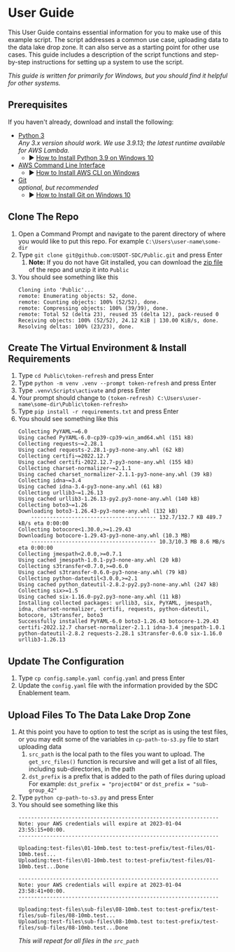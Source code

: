 # User Guide
This User Guide contains essential information for you to make use of this example script. The script  addresses a common use case, uploading data to the data lake drop zone. It can also serve as a starting point for other use cases. This guide includes a description of the script functions and step-by-step instructions for setting up a system to use the script.

_This guide is written for primarily for Windows, but you should find it helpful for other systems._

## Prerequisites
If you haven't already, download and install the following:
- [Python 3](https://www.python.org/downloads/release/python-3913/)  
  _Any 3.x version should work. We use 3.9.13; the latest runtime available for AWS Lambda._
  - :arrow_forward: [How to Install Python 3.9 on Windows 10](https://www.youtube.com/watch?v=kIBPxiuBm1M)
- [AWS Command Line Interface](https://aws.amazon.com/cli/)
  - :arrow_forward: [How to Install AWS CLI on Windows](https://www.youtube.com/watch?v=Gy-jlF3uMLc)
- [Git](https://git-scm.com/download/win)  
  _optional, but recommended_
  - :arrow_forward: [How to Install Git on Windows 10](https://www.youtube.com/watch?v=cJTXh7g-uCM)


## Clone The Repo
1. Open a Command Prompt and navigate to the parent directory of where you would like to put this repo. For example `C:\Users\user-name\some-dir`
2. Type `git clone git@github.com:USDOT-SDC/Public.git` and press Enter
   1. __Note:__ If you do not have Git installed, you can download the [zip file](https://github.com/USDOT-SDC/Public/archive/refs/heads/main.zip) of the repo and unzip it into `Public`
3. You should see something like this
    ```
    Cloning into 'Public'...
    remote: Enumerating objects: 52, done.
    remote: Counting objects: 100% (52/52), done.
    remote: Compressing objects: 100% (39/39), done.
    remote: Total 52 (delta 23), reused 35 (delta 12), pack-reused 0
    Receiving objects: 100% (52/52), 24.12 KiB | 130.00 KiB/s, done.
    Resolving deltas: 100% (23/23), done.
   ```
## Create The Virtual Environment & Install Requirements
1. Type `cd Public\token-refresh` and press Enter
2. Type `python -m venv .venv --prompt token-refresh` and press Enter
3. Type `.venv\Scripts\activate` and press Enter
4. Your prompt should change to `(token-refresh) C:\Users\user-name\some-dir\Public\token-refresh>`
5.  Type `pip install -r requirements.txt` and press Enter
6. You should see something like this
    ```
    Collecting PyYAML~=6.0
    Using cached PyYAML-6.0-cp39-cp39-win_amd64.whl (151 kB)
    Collecting requests~=2.28.1
    Using cached requests-2.28.1-py3-none-any.whl (62 kB)
    Collecting certifi~=2022.12.7
    Using cached certifi-2022.12.7-py3-none-any.whl (155 kB)
    Collecting charset-normalizer~=2.1.1
    Using cached charset_normalizer-2.1.1-py3-none-any.whl (39 kB)
    Collecting idna~=3.4
    Using cached idna-3.4-py3-none-any.whl (61 kB)
    Collecting urllib3~=1.26.13
    Using cached urllib3-1.26.13-py2.py3-none-any.whl (140 kB)
    Collecting boto3~=1.26
    Downloading boto3-1.26.43-py3-none-any.whl (132 kB)
        ---------------------------------------- 132.7/132.7 KB 489.7 kB/s eta 0:00:00
    Collecting botocore<1.30.0,>=1.29.43
    Downloading botocore-1.29.43-py3-none-any.whl (10.3 MB)
        ---------------------------------------- 10.3/10.3 MB 8.6 MB/s eta 0:00:00
    Collecting jmespath<2.0.0,>=0.7.1
    Using cached jmespath-1.0.1-py3-none-any.whl (20 kB)
    Collecting s3transfer<0.7.0,>=0.6.0
    Using cached s3transfer-0.6.0-py3-none-any.whl (79 kB)
    Collecting python-dateutil<3.0.0,>=2.1
    Using cached python_dateutil-2.8.2-py2.py3-none-any.whl (247 kB)
    Collecting six>=1.5
    Using cached six-1.16.0-py2.py3-none-any.whl (11 kB)
    Installing collected packages: urllib3, six, PyYAML, jmespath, idna, charset-normalizer, certifi, requests, python-dateutil, botocore, s3transfer, boto3
    Successfully installed PyYAML-6.0 boto3-1.26.43 botocore-1.29.43 certifi-2022.12.7 charset-normalizer-2.1.1 idna-3.4 jmespath-1.0.1 python-dateutil-2.8.2 requests-2.28.1 s3transfer-0.6.0 six-1.16.0 urllib3-1.26.13
   ```
## Update The Configuration
1.  Type `cp config.sample.yaml config.yaml` and press Enter
2.  Update the `config.yaml` file with the information provided by the SDC Enablement team.
## Upload Files To The Data Lake Drop Zone
1.  At this point you have to option to test the script as is using the test files, or you may edit some of the variables in `cp-path-to-s3.py` file to start uploading data
    1.  `src_path` is the local path to the files you want to upload. The `get_src_files()` function is recursive and will get a list of all files, including sub-directories, in the path
    2.  `dst_prefix` is a prefix that is added to the path of files during upload  
    For example:
    `dst_prefix = "project04"` or `dst_prefix = "sub-group_42"`
2.  Type `python cp-path-to-s3.py` and press Enter
3.  You should see something like this
    ```
    ----------------------------------------------------------------
    Note: your AWS credentials will expire at 2023-01-04 23:55:15+00:00.
    ----------------------------------------------------------------

    Uploading:test-files\01-10mb.test to:test-prefix/test-files/01-10mb.test...
    Uploading:test-files\01-10mb.test to:test-prefix/test-files/01-10mb.test...Done

    ----------------------------------------------------------------
    Note: your AWS credentials will expire at 2023-01-04 23:58:41+00:00.
    ----------------------------------------------------------------

    Uploading:test-files\sub-files\08-10mb.test to:test-prefix/test-files/sub-files/08-10mb.test...
    Uploading:test-files\sub-files\08-10mb.test to:test-prefix/test-files/sub-files/08-10mb.test...Done
    ```
    _This will repeat for all files in the `src_path`_